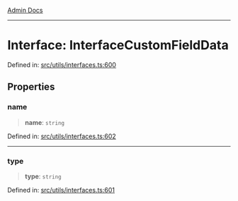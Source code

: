 [Admin Docs](/)

***

# Interface: InterfaceCustomFieldData

Defined in: [src/utils/interfaces.ts:600](https://github.com/PalisadoesFoundation/talawa-admin/blob/main/src/utils/interfaces.ts#L600)

## Properties

### name

> **name**: `string`

Defined in: [src/utils/interfaces.ts:602](https://github.com/PalisadoesFoundation/talawa-admin/blob/main/src/utils/interfaces.ts#L602)

***

### type

> **type**: `string`

Defined in: [src/utils/interfaces.ts:601](https://github.com/PalisadoesFoundation/talawa-admin/blob/main/src/utils/interfaces.ts#L601)
